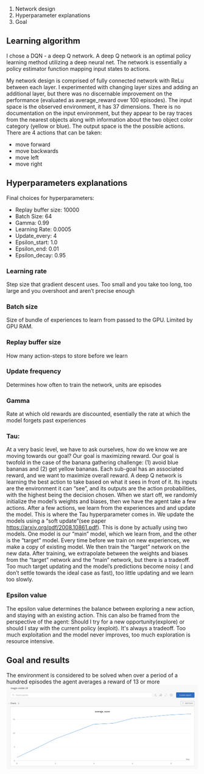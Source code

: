 1. Network design 
2. Hyperparameter explanations 
3. Goal 

## Learning algorithm 
I chose a DQN - a deep Q network. A deep Q network is an optimal policy learning method utilizing a deep neural net. The network is essentially a policy estimator function mapping input states to actions. 

My network design is comprised of fully connected network with ReLu between each layer. I experimented with changing layer sizes and adding an additional layer, but there was no discernable improvement on the performance (evaluated as average_reward over 100 episodes). 
The input space is the observed environment, it has 37 dimensions. There is no documentation on the input environment, but they appear to be ray traces from the nearest objects along with information about the two object color category (yellow or blue). 
The output space is the the possible actions. There are 4 actions that can be taken: 
- move forward 
- move backwards 
- move left 
- move right 


## Hyperparameters explanations 

Final choices for hyperparameters: 
- Replay buffer size: 10000 
- Batch Size:         64 
- Gamma:              0.99
- Learning Rate:      0.0005 
- Update_every:       4
- Epsilon_start:      1.0
- Epsilon_end:        0.01
- Epsilon_decay:      0.95


### Learning rate
Step size that gradient descent uses. Too small and you take too long, too large and you overshoot and aren’t precise enough

### Batch size
Size of bundle of experiences to learn from passed to the GPU. Limited by GPU RAM. 

### Replay buffer size
How many action-steps to store before we learn

### Update frequency
Determines how often to train the network, units are episodes

### Gamma
Rate at which old rewards are discounted, esentially the rate at which the model forgets past experiences

### Tau: 
At a very basic level, we have to ask ourselves, how do we know we are moving towards our goal? Our goal is maximizing reward. Our goal is twofold in the case of the banana gathering challenge: (1) avoid blue bananas and (2) get yellow bananas. Each sub-goal has an associated reward, and we want to maximize overall reward. A deep Q network is learning the best action to take based on what it sees in front of it. Its inputs are the environment it can “see”, and its outputs are the action probabilities, with the highest being the decision chosen. When we start off, we randomly initialize the model’s weights and biases, then we have the agent take a few actions. After a few actions, we learn from the experiences and and update the model. This is where the Tau hyperparameter comes in. We update the models using a “soft update”(see paper https://arxiv.org/pdf/2008.10861.pdf). This is done by actually using two models. One model is our “main” model, which we learn from, and the other is the “target” model. Every time before we train on new experiences, we make a copy of existing model. We then train the “target” network on the new data. After training, we extrapolate between the weights and biases from the “target” network and the “main” network, but there is a tradeoff. Too much target updating and the model’s predictions become noisy ( and don’t settle towards the ideal case as fast), too little updating and we learn too slowly. 

### Epsilon value 
The epsilon value determines the balance between exploring a new action, and staying with an existing action. This can also be framed from the perspective of the agent: Should I try for a new opportunity(explore) or should I stay with the current policy (exploit). It's always a tradeoff. Too much exploitation and the model never improves, too much exploration is resource intensive. 

## Goal and results 
The environment is considered to be solved when over a period of a hundred episodes the agent averages a reward of 13 or more
![Average scores output](results_magic-violet-19.png)
